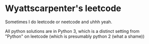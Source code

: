 # Wyattscarpenter's leetcode

Sometimes I do leetcode or neetcode and uhhh yeah.

All python solutions are in Python 3, which is a distinct setting from "Python" on leetcode (which is presumably python 2 (what a shame))
